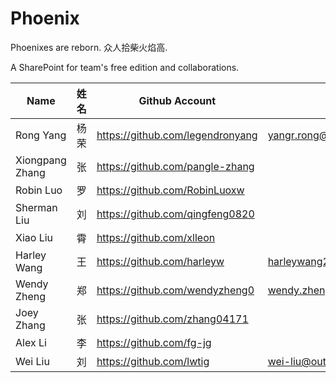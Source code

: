 # Phoenix
Phoenixes are reborn. 众人拾柴火焰高.  

A SharePoint for team's free edition and collaborations. 

| Name             | 姓名   |  Github Account            |  Email |
|------------------|----------|----------------------------|----------------------------|
| Rong Yang        | 杨荣      | https://github.com/legendronyang | yangr.rong@gmail.com |
| Xiongpang Zhang  | 张       | https://github.com/pangle-zhang  |                       |
| Robin Luo        | 罗       | https://github.com/RobinLuoxw    |                       |
| Sherman Liu      | 刘       |  https://github.com/qingfeng0820 |                       |
| Xiao Liu         | 霄       | https://github.com/xlleon        |                       | 
| Harley Wang      | 王       | https://github.com/harleyw       | harleywang2000@hotmail.com | 
| Wendy Zheng      | 郑       | https://github.com/wendyzheng0   | wendy.zheng@qq.com    |
| Joey Zhang       | 张       | https://github.com/zhang04171    |                       |
| Alex Li          | 李       | https://github.com/fg-jg         |                       |
| Wei Liu          | 刘       | https://github.com/lwtig         | wei-liu@outlook.com   |

